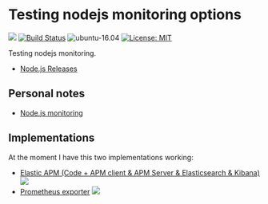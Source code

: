 # Testing nodejs monitoring options

![](https://img.shields.io/maintenance/yes/2019.svg)
[![Build Status](https://travis-ci.org/jecnua/monitor-nodejs.svg?branch=master)](https://travis-ci.org/jecnua/monitor-nodejs)
![ubuntu-16.04](https://img.shields.io/badge/ubuntu-16.04-green.svg)
[![License: MIT](https://img.shields.io/badge/license-MIT-yellow.svg)](https://opensource.org/licenses/MIT)

Testing nodejs monitoring.

- [Node.js Releases](https://github.com/nodejs/Release)

## Personal notes

 - [Node.js monitoring](https://go-talks.appspot.com/github.com/jecnua/notes-presentations/notes/observability/monitoring_and_alerting/nodejs/01-nodejs_monitoring.article)

## Implementations

At the moment I have this two implementations working:

- [Elastic APM (Code + APM client & APM Server & Elasticsearch & Kibana)](./elasticsearch) ![](https://img.shields.io/maintenance/yes/2019.svg)
- [Prometheus exporter](./prometheus) ![](https://img.shields.io/maintenance/yes/2018.svg)
